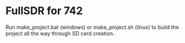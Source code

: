 # FullSDR for 742

Run make_project.bat (windows) or make_project.sh (linux) to build the project all the way through SD card creation.
